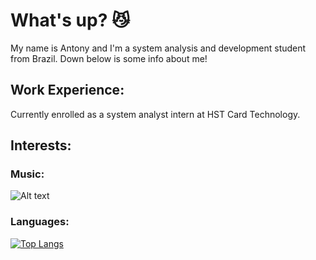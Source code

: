 # What's up? 😼

My name is Antony and I'm a system analysis and development student from Brazil. Down below is some info about me!

## Work Experience:

Currently enrolled as a system analyst intern at HST Card Technology.

## Interests:

### Music:

![Alt text](https://spotify-recently-played-readme.vercel.app/api?user=31323gmqyzvmrjob4a3npgav7hkm&count=1)

### Languages:

[![Top Langs](https://github-readme-stats.vercel.app/api/top-langs/?username=antonyvalete&layout=compact&theme=apprentice)](https://github.com/anuraghazra/github-readme-stats)
